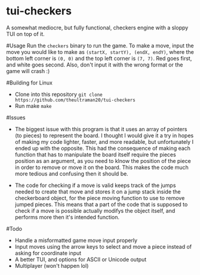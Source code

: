 # tui-checkers
A somewhat mediocre, but fully functional, checkers engine with a sloppy TUI on top of it. 

#Usage
Run the `checkers` binary to run the game. To make a move, input the move you would like to make as `(startX, startY), (endX, endY)`, where the bottom left corner is `(0, 0)` and the top left corner is `(7, 7)`. Red goes first, and white goes second. Also, don't input it with the wrong format or the game will crash :)

#Building for Linux
- Clone into this repository
`git clone https://github.com/theultraman20/tui-checkers`
- Run make
`make`

#Issues
- The biggest issue with this program is that it uses an array of pointers (to pieces) to represent the board. I thought I would give it a try in hopes of making my code lighter, faster, and more readable, but unfortunately I ended up with the opposite. This had the consequence of making each function that has to manipulate the board itself require the pieces position as an argument, as you need to klnow the position of the piece in order to remove or move it on the board. This makes the code much more tedious and confusing then it should be. 

- The code for checking if a move is valid keeps track of the jumps needed to create that move and stores it on a jump stack inside the checkerboard object, for the piece moving function to use to remove jumped pieces. This means that a part of the code that is supposed to check if a move is possible actually modifys the object itself, and performs more then it's intended function. 

#Todo
- Handle a misformatted game move input properly
- Input moves using the arrow keys to select and move a piece instead of asking for coordinate input
- A better TUI, and options for ASCII or Unicode output
- Multiplayer (won't happen lol)
